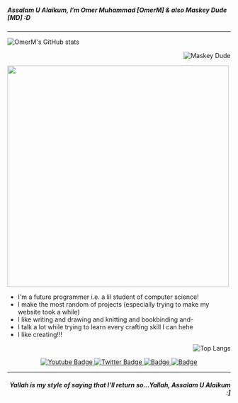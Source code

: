 <h5 align="left">Assalam U Alaikum, I’m Omer Muhammad [OmerM] & also Maskey Dude [MD] :D</h5>
<hr>

<div align="left">
  
![OmerM's GitHub stats](https://github-readme-stats.vercel.app/api?username=MaskeyDude&show_icons=false&theme=tokyonight)
    
</div>
  
  <p align="right"> <img align="center" src="https://github-readme-streak-stats.herokuapp.com/?user=MaskeyDude&theme=tokyonight" alt="Maskey Dude" /> </p> 
  
<div align="left">
  
  <img src="https://media.giphy.com/media/ZCSZp478OpzSMpAAFc/giphy.gif" width="500"/>

- I'm a future programmer i.e. a lil student of computer science!
- I make the most random of projects (especially trying to make my website took a while)
- I like writing and drawing and knitting and bookbinding and-
- I talk a lot while trying to learn every crafting skill I can hehe
- I like creating!!!
  
</div>

<div align="right">
  
  ![Top Langs](https://github-readme-stats.vercel.app/api/top-langs/?username=MaskeyDude&layout=compact&theme=tokyonight)
  
</div>


<div align="center">
<a href="https://www.youtube.com/channel/UCojHdIfvB5lIHrYD577E_5g/featured" target="_blank">
<img src="https://img.shields.io/badge/Maskey%20Dude-black?logo=youtube&logoColor=white" alt="Youtube Badge"/>
</a>
<a href="https://twitter.com/maskeydude" target="_blank">
<img src="https://img.shields.io/badge/MaskeyDude-black?logo=twitter&logoColor=white" alt="Twitter Badge"/>
</a>
<a href="https://www.instagram.com/maskey_dude/" target="_blank">
<img src="https://img.shields.io/badge/maskey__dude-black?logo=instagram&logoColor=white" alt=" Badge"/>
</a>

<a href="https://www.omerm.42web.io/index.html" target="_blank">
<img src="https://img.shields.io/badge/omerm-black?logo=web&logoColor=white" alt=" Badge"/>
</a>
</div>

<hr>
<h5 align="right">Yallah is my style of saying that I'll return so...Yallah, Assalam U Alaikum :]</h5>

